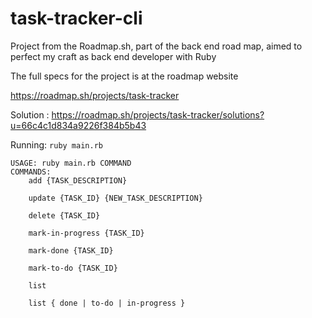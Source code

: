 # task-tracker-cli
Project from the Roadmap.sh, part of the back end road map, aimed to perfect my craft as back end developer with Ruby

The full specs for the project is at the roadmap website

https://roadmap.sh/projects/task-tracker

Solution : https://roadmap.sh/projects/task-tracker/solutions?u=66c4c1d834a9226f384b5b43

Running: `ruby main.rb`

    USAGE: ruby main.rb COMMAND
    COMMANDS: 
        add {TASK_DESCRIPTION}
    
        update {TASK_ID} {NEW_TASK_DESCRIPTION}
    
        delete {TASK_ID}
    
        mark-in-progress {TASK_ID}
    
        mark-done {TASK_ID}
    
        mark-to-do {TASK_ID}
    
        list
    
        list { done | to-do | in-progress }
